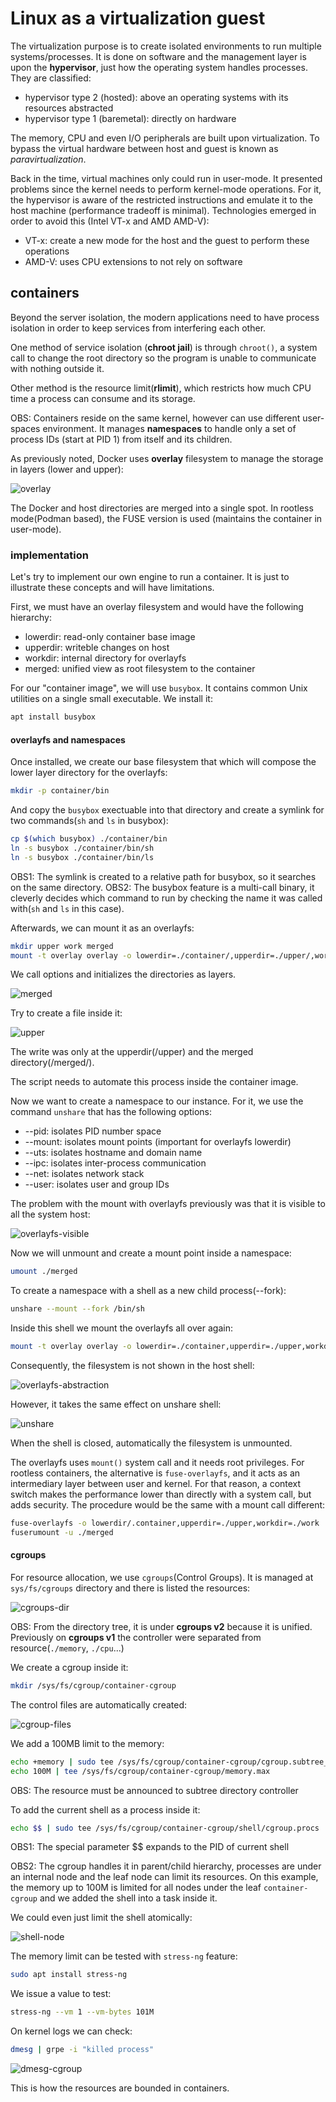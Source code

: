 # Linux as a virtualization guest

The virtualization purpose is to create isolated environments to run multiple systems/processes. It is done on software and the management layer is upon the **hypervisor**, just how the operating system handles processes. They are classified:
- hypervisor type 2 (hosted): above an operating systems with its resources abstracted
- hypervisor type 1 (baremetal): directly on hardware

The memory, CPU and even I/O peripherals are built upon virtualization. To bypass the virtual hardware between host and guest is known as *paravirtualization*. 

Back in the time, virtual machines only could run in user-mode. It presented problems since the kernel needs to perform kernel-mode operations. For it, the hypervisor is aware of the restricted instructions and emulate it to the host machine (performance tradeoff is minimal). Technologies emerged in order to avoid this (Intel VT-x and AMD AMD-V):
- VT-x: create a new mode for the host and the guest to perform these operations
- AMD-V: uses CPU extensions to not rely on software

## containers

Beyond the server isolation, the modern applications need to have process isolation in order to keep services from interfering each other.

One method of service isolation (**chroot jail**) is through ```chroot()```, a system call to change the root directory so the program is unable to communicate with nothing outside it.

Other method is the resource limit(**rlimit**), which restricts how much CPU time a process can consume and its storage.

OBS: Containers reside on the same kernel, however can use different user-spaces environment. It manages **namespaces** to handle only a set of process IDs (start at PID 1) from itself and its children.

As previously noted, Docker uses **overlay** filesystem to manage the storage in layers (lower and upper):

![overlay](../images/overlay.png)

The Docker and host directories are merged into a single spot. In rootless mode(Podman based), the FUSE version is used (maintains the container in user-mode).

### implementation

Let's try to implement our own engine to run a container. It is just to illustrate these concepts and will have limitations.


First, we must have an overlay filesystem and would have the following hierarchy:
- lowerdir: read-only container base image
- upperdir: writeble changes on host
- workdir: internal directory for overlayfs
- merged: unified view as root filesystem to the container

For our "container image", we will use ```busybox```. It contains common Unix utilities on a single small executable. We install it:
```bash
apt install busybox
```

#### overlayfs and namespaces

Once installed, we create our base filesystem that which will compose the lower layer directory for the overlayfs:
```bash
mkdir -p container/bin
```

And copy the ```busybox``` exectuable into that directory and create a symlink for two commands(```sh``` and ```ls``` in busybox): 
```bash
cp $(which busybox) ./container/bin
ln -s busybox ./container/bin/sh
ln -s busybox ./container/bin/ls
```

OBS1: The symlink is created to a relative path for busybox, so it searches on the same directory.
OBS2: The busybox feature is a multi-call binary, it cleverly decides which command to run by checking the name it was called with(```sh``` and ```ls``` in this case).

Afterwards, we can mount it as an overlayfs:
```bash
mkdir upper work merged
mount -t overlay overlay -o lowerdir=./container/,upperdir=./upper/,workdir=./work/ ./merged
```

We call options and initializes the directories as layers.

![merged](../images/merged.png)

Try to create a file inside it:

![upper](../images/upper.png)

The write was only at the upperdir(/upper) and the merged directory(/merged/). 

The script needs to automate this process inside the container image.

Now we want to create a namespace to our instance. For it, we use the command ```unshare``` that has the following options:
* --pid: isolates PID number space
* --mount: isolates mount points (important for overlayfs lowerdir)
* --uts: isolates hostname and domain name
* --ipc: isolates inter-process communication
* --net: isolates network stack
* --user: isolates user and group IDs

The problem with the mount with overlayfs previously was that it is visible to all the system host:

![overlayfs-visible](../images/overlayfs-visible.png)

Now we will unmount and create a mount point inside a namespace:
```bash
umount ./merged
```

To create a namespace with a shell as a new child process(--fork):
```bash
unshare --mount --fork /bin/sh
```

Inside this shell we mount the overlayfs all over again:
```bash
mount -t overlay overlay -o lowerdir=./container,upperdir=./upper,workdir=./work ./merged
```

Consequently, the filesystem is not shown in the host shell:

![overlayfs-abstraction](../images/overlayfs-abstraction.png)

However, it takes the same effect on unshare shell:

![unshare](../images/unshare.png)

When the shell is closed, automatically the filesystem is unmounted.

The overlayfs uses ```mount()``` system call and it needs root privileges. For rootless containers, the alternative is ```fuse-overlayfs```, and it acts as an intermediary layer between user and kernel. For that reason, a context switch makes the performance lower than directly with a system call, but adds security. The procedure would be the same with a mount call different:
```bash
fuse-overlayfs -o lowerdir/.container,upperdir=./upper,workdir=./work ./merged
fuserumount -u ./merged
```


#### cgroups

For resource allocation, we use ```cgroups```(Control Groups). It is managed at ```sys/fs/cgroups``` directory and there is listed the resources:

![cgroups-dir](../images/cgroups-dir.png)

OBS: From the directory tree, it is under **cgroups v2** because it is unified. Previously on **cgroups v1** the controller were separated from resource(```./memory```, ```./cpu```...)

We create a cgroup inside it:
```bash
mkdir /sys/fs/cgroup/container-cgroup
```

The control files are automatically created:

![cgroup-files](../images/cgroup-files.png)

We add a 100MB limit to the memory:
```bash
echo +memory | sudo tee /sys/fs/cgroup/container-cgroup/cgroup.subtree_control
echo 100M | tee /sys/fs/cgroup/container-cgroup/memory.max
```

OBS: The resource must be announced to subtree directory controller

To add the current shell as a process inside it:
```bash
echo $$ | sudo tee /sys/fs/cgroup/container-cgroup/shell/cgroup.procs
```

OBS1: The special parameter $$ expands to the PID of current shell

OBS2: The cgroup handles it in parent/child hierarchy, processes are under an internal node and the leaf node can limit its resources. On this example, the memory up to 100M is limited for all nodes under the leaf ```container-cgroup```  and we added the shell into a task inside it.

We could even just limit the shell atomically:

![shell-node](../images/shell-node.png)

The memory limit can be tested with ```stress-ng``` feature:
```bash
sudo apt install stress-ng
```

We issue a value to test:
```bash
stress-ng --vm 1 --vm-bytes 101M
``` 

On kernel logs we can check:
```bash
dmesg | grpe -i "killed process"
```

![dmesg-cgroup](../images/dmesg-cgroup.png)


This is how the resources are bounded in containers.
